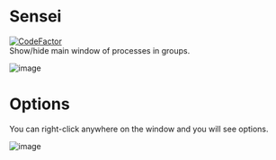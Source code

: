 # Sensei
[![CodeFactor](https://www.codefactor.io/repository/github/fl-wer/sensei/badge)](https://www.codefactor.io/repository/github/fl-wer/sensei)  
Show/hide main window of processes in groups.

![image](https://user-images.githubusercontent.com/101416707/160960727-e8036424-ee6b-428a-a222-7d79ceee1f59.png)

# Options
You can right-click anywhere on the window and you will see options.  

![image](https://user-images.githubusercontent.com/101416707/160960936-4b3d864a-9661-4991-8d7f-bd556fee217e.png)
